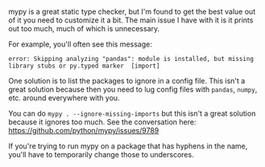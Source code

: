 mypy is a great static type checker, but I'm found to get the best value out of it you need to customize it a bit. The main issue I have with it is it prints out too much, much of which is unnecessary.

For example, you'll often see this message:
```
error: Skipping analyzing "pandas": module is installed, but missing library stubs or py.typed marker  [import]
```


One solution is to list the packages to ignore in a config file. This isn't a great solution because then you need to lug config files with `pandas`, `numpy`, etc. around everywhere with you.

You can do `mypy . --ignore-missing-imports` but this isn't a great solution because it ignores too much. See the conversation here: https://github.com/python/mypy/issues/9789


If you're trying to run mypy on a package that has hyphens in the name, you'll have to temporarily change those to underscores.
